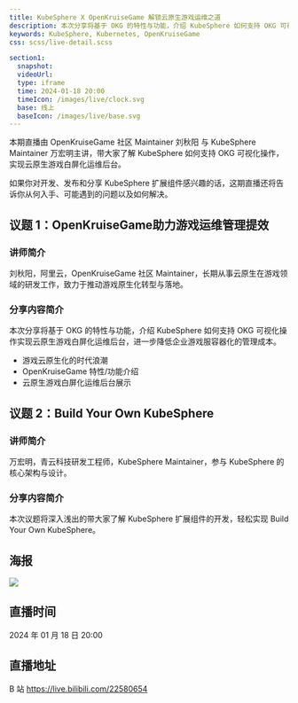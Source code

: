 ```yaml
---
title: KubeSphere X OpenKruiseGame 解锁云原生游戏运维之道
description: 本次分享将基于 OKG 的特性与功能，介绍 KubeSphere 如何支持 OKG 可视化操作实现云原生游戏白屏化运维后台，进一步降低企业游戏服容器化的管理成本。
keywords: KubeSphere, Kubernetes, OpenKruiseGame
css: scss/live-detail.scss

section1:
  snapshot: 
  videoUrl: 
  type: iframe
  time: 2024-01-18 20:00
  timeIcon: /images/live/clock.svg
  base: 线上
  baseIcon: /images/live/base.svg
---
```


本期直播由 OpenKruiseGame 社区 Maintainer 刘秋阳 与 KubeSphere Maintainer 万宏明主讲，带大家了解 KubeSphere 如何支持 OKG 可视化操作，实现云原生游戏白屏化运维后台。

如果你对开发、发布和分享 KubeSphere 扩展组件感兴趣的话，这期直播还将告诉你从何入手、可能遇到的问题以及如何解决。

## 议题 1：OpenKruiseGame助力游戏运维管理提效

### 讲师简介

刘秋阳，阿里云，OpenKruiseGame 社区 Maintainer，长期从事云原生在游戏领域的研发工作，致力于推动游戏原生化转型与落地。

### 分享内容简介

本次分享将基于 OKG 的特性与功能，介绍 KubeSphere 如何支持 OKG 可视化操作实现云原生游戏白屏化运维后台，进一步降低企业游戏服容器化的管理成本。

- 游戏云原生化的时代浪潮
- OpenKruiseGame 特性/功能介绍
- 云原生游戏白屏化运维后台展示

## 议题 2：Build Your Own KubeSphere

### 讲师简介

万宏明，青云科技研发工程师，KubeSphere Maintainer，参与 KubeSphere 的核心架构与设计。

### 分享内容简介

本次议题将深入浅出的带大家了解 KubeSphere 扩展组件的开发，轻松实现 Build Your Own KubeSphere。

## 海报

![](https://pek3b.qingstor.com/kubesphere-community/images/okg-ks-20240118-live.png)

## 直播时间

2024 年 01 月 18 日 20:00

## 直播地址

B 站  https://live.bilibili.com/22580654

